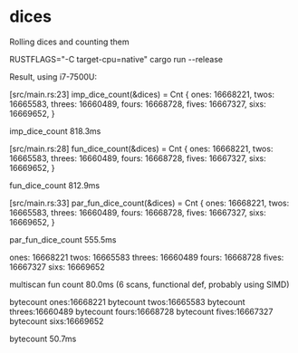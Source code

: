 # dices
Rolling dices and counting them

RUSTFLAGS="-C target-cpu=native" cargo run --release

Result, using i7-7500U:

[src/main.rs:23] imp_dice_count(&dices) = Cnt {
    ones: 16668221,
    twos: 16665583,
    threes: 16660489,
    fours: 16668728,
    fives: 16667327,
    sixs: 16669652,
}

imp_dice_count 818.3ms

[src/main.rs:28] fun_dice_count(&dices) = Cnt {
    ones: 16668221,
    twos: 16665583,
    threes: 16660489,
    fours: 16668728,
    fives: 16667327,
    sixs: 16669652,
}

fun_dice_count 812.9ms

[src/main.rs:33] par_fun_dice_count(&dices) = Cnt {
    ones: 16668221,
    twos: 16665583,
    threes: 16660489,
    fours: 16668728,
    fives: 16667327,
    sixs: 16669652,
}

par_fun_dice_count 555.5ms

ones: 16668221
twos: 16665583
threes: 16660489
fours: 16668728
fives: 16667327
sixs: 16669652

multiscan fun count 80.0ms (6 scans, functional def, probably using SIMD)

bytecount ones:16668221
bytecount twos:16665583
bytecount threes:16660489
bytecount fours:16668728
bytecount fives:16667327
bytecount sixs:16669652

bytecount 50.7ms
